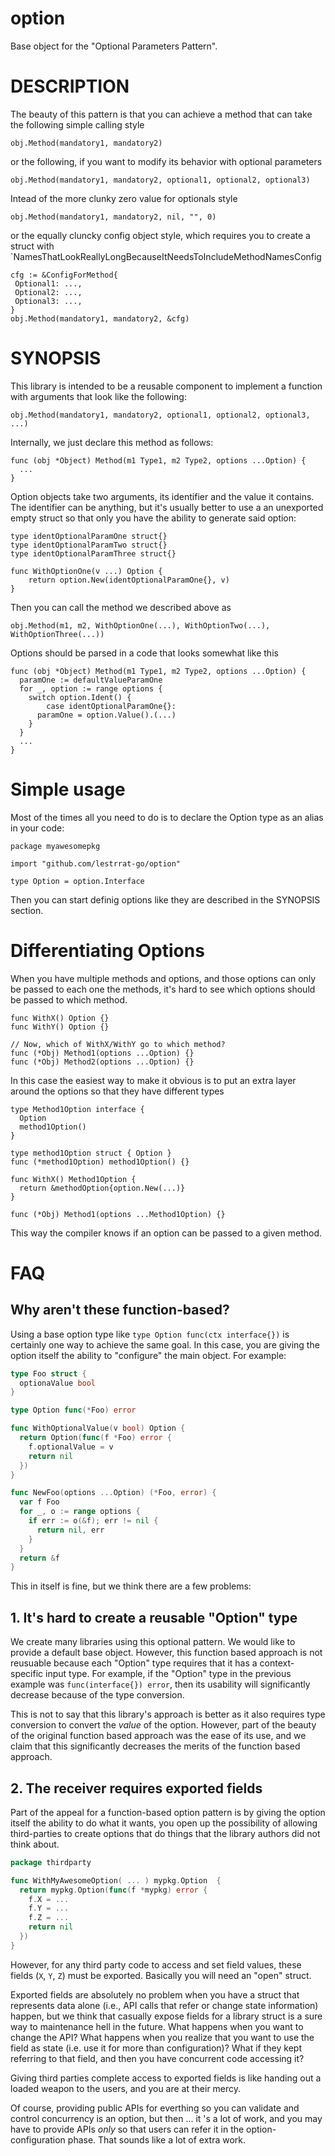 # option

Base object for the "Optional Parameters Pattern".

# DESCRIPTION

The beauty of this pattern is that you can achieve a method that can
take the following simple calling style

```
obj.Method(mandatory1, mandatory2)
```

or the following, if you want to modify its behavior with optional parameters

```
obj.Method(mandatory1, mandatory2, optional1, optional2, optional3)
```

Intead of the more clunky zero value for optionals style

```
obj.Method(mandatory1, mandatory2, nil, "", 0)
```

or the equally cluncky config object style, which requires you to create a
struct with `NamesThatLookReallyLongBecauseItNeedsToIncludeMethodNamesConfig	

```
cfg := &ConfigForMethod{
 Optional1: ...,
 Optional2: ...,
 Optional3: ...,
}
obj.Method(mandatory1, mandatory2, &cfg)
```

# SYNOPSIS 

This library is intended to be a reusable component to implement
a function with arguments that look like the following:

```
obj.Method(mandatory1, mandatory2, optional1, optional2, optional3, ...)
```

Internally, we just declare this method as follows:

```
func (obj *Object) Method(m1 Type1, m2 Type2, options ...Option) {
  ...
}
```

Option objects take two arguments, its identifier and the value it contains.
The identifier can be anything, but it's usually better to use a an unexported
empty struct so that only you have the ability to generate said option:

```
type identOptionalParamOne struct{}
type identOptionalParamTwo struct{}
type identOptionalParamThree struct{}

func WithOptionOne(v ...) Option {
	return option.New(identOptionalParamOne{}, v)
}
```

Then you can call the method we described above as

```
obj.Method(m1, m2, WithOptionOne(...), WithOptionTwo(...), WithOptionThree(...))
```

Options should be parsed in a code that looks somewhat like this

```
func (obj *Object) Method(m1 Type1, m2 Type2, options ...Option) {
  paramOne := defaultValueParamOne
  for _, option := range options {
    switch option.Ident() {
		case identOptionalParamOne{}:
      paramOne = option.Value().(...)
    }
  }
  ...
}
```

# Simple usage

Most of the times all you need to do is to declare the Option type as an alias
in your code:

```
package myawesomepkg

import "github.com/lestrrat-go/option"

type Option = option.Interface
```

Then you can start definig options like they are described in the SYNOPSIS section.

# Differentiating Options

When you have multiple methods and options, and those options can only be passed to
each one the methods, it's hard to see which options should be passed to which method.

```
func WithX() Option {}
func WithY() Option {}

// Now, which of WithX/WithY go to which method?
func (*Obj) Method1(options ...Option) {}
func (*Obj) Method2(options ...Option) {}
```

In this case the easiest way to make it obvious is to put an extra layer around
the options so that they have different types

```
type Method1Option interface {
  Option
  method1Option()
}

type method1Option struct { Option }
func (*method1Option) method1Option() {}

func WithX() Method1Option {
  return &methodOption{option.New(...)}
}

func (*Obj) Method1(options ...Method1Option) {}
```

This way the compiler knows if an option can be passed to a given method.

# FAQ

## Why aren't these function-based?

Using a base option type like `type Option func(ctx interface{})` is certainly one way to achieve the same goal. In this case, you are giving the option itself the ability to "configure" the main object. For example:

```go
type Foo struct {
  optionaValue bool
}

type Option func(*Foo) error

func WithOptionalValue(v bool) Option {
  return Option(func(f *Foo) error {
    f.optionalValue = v
    return nil
  })
}

func NewFoo(options ...Option) (*Foo, error) {
  var f Foo
  for _, o := range options {
    if err := o(&f); err != nil {
      return nil, err
    }
  }
  return &f
}
```

This in itself is fine, but we think there are a few problems:

## 1. It's hard to create a reusable "Option" type

We create many libraries using this optional pattern. We would like to provide a default base object. However, this function based approach is not reusuable because each "Option" type requires that it has a context-specific input type. For example, if the "Option" type in the previous example was `func(interface{}) error`, then its usability will significantly decrease because of the type conversion.

This is not to say that this library's approach is better as it also requires type conversion to convert the _value_ of the option. However, part of the beauty of the original function based approach was the ease of its use, and we claim that this significantly decreases the merits of the function based approach.

## 2. The receiver requires exported fields

Part of the appeal for a function-based option pattern is by giving the option itself the ability to do what it wants, you open up the possibility of allowing third-parties to create options that do things that the library authors did not think about.

```go
package thirdparty

func WithMyAwesomeOption( ... ) mypkg.Option  {
  return mypkg.Option(func(f *mypkg) error {
    f.X = ...
    f.Y = ...
    f.Z = ...
    return nil
  })
}
```

However, for any third party code to access and set field values, these fields (`X`, `Y`, `Z`) must be exported. Basically you will need an "open" struct.

Exported fields are absolutely no problem when you have a struct that represents data alone (i.e., API calls that refer or change state information) happen, but we think that casually expose fields for a library struct is a sure way to maintenance hell in the future. What happens when you want to change the API? What happens when you realize that you want to use the field as state (i.e. use it for more than configuration)? What if they kept referring to that field, and then you have concurrent code accessing it?

Giving third parties complete access to exported fields is like handing out a loaded weapon to the users, and you are at their mercy.

Of course, providing public APIs for everthing so you can validate and control concurrency is an option, but then ... it
's a lot of work, and you may have to provide APIs _only_ so that users can refer it in the option-configuration phase. That sounds like a lot of extra work.

